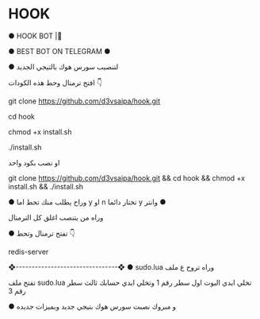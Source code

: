 # HOOK



● HOOK BOT |🦁

● BEST BOT ON TELEGRAM ●

 ● لتنصيب سورس هوك بالتيجي الجديد

افتح ترمنال وحط هذه الكودات 👇

git clone https://github.com/d3vsaipa/hook.git

cd hook

chmod +x install.sh

./install.sh

او نصب بكود واحد

git clone https://github.com/d3vsaipa/hook.git && cd hook && chmod +x install.sh && ./install.sh

● وراح يطلب منك تحط اما y او n تختار دائما y وانتر ●

 وراه من يتنصب اغلق كل الترمنال

● تفتح ترمنال وتحط 👇

redis-server

❖--------------------------------❖ ● sudo.lua وراه تروح ع ملف

تفتح ملف sudo.lua 
تخلي ايدي البوت اول سطر رقم 1
 وتخلي ايدي حسابك ثالث سطر رقم 3


● و مبروك نصبت سورس هوك بتيجي جديد وبميزات جديده
